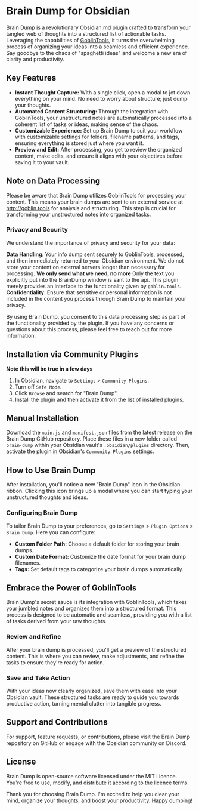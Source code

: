 # Brain Dump for Obsidian

Brain Dump is a revolutionary Obsidian.md plugin crafted to transform your tangled web of thoughts into a structured list of actionable tasks. Leveraging the capabilities of [GoblinTools](http://goblin.tools), it turns the overwhelming process of organizing your ideas into a seamless and efficient experience. Say goodbye to the chaos of "spaghetti ideas" and welcome a new era of clarity and productivity.

## Key Features

- **Instant Thought Capture:** With a single click, open a modal to jot down everything on your mind. No need to worry about structure; just dump your thoughts.
- **Automated Content Structuring:** Through the integration with GoblinTools, your unstructured notes are automatically processed into a coherent list of tasks or ideas, making sense of the chaos.
- **Customizable Experience:** Set up Brain Dump to suit your workflow with customizable settings for folders, filename patterns, and tags, ensuring everything is stored just where you want it.
- **Preview and Edit:** After processing, you get to review the organized content, make edits, and ensure it aligns with your objectives before saving it to your vault.
  
## **Note on Data Processing**
Please be aware that Brain Dump utilizes GoblinTools for processing your content. This means your brain dumps are sent to an external service at http://goblin.tools for analysis and structuring. This step is crucial for transforming your unstructured notes into organized tasks.

### Privacy and Security
We understand the importance of privacy and security for your data:

**Data Handling**: Your info dump sent securely to GoblinTools, processed, and then immediately returned to your Obsidian environment. We do not store your content on external servers longer than necessary for processing.
**We only send what we need, no more** Only the text you explicitly put into the BrainDump window is sant to the api. This plugin merely provides an interface to the functionality given by `goblin.tools`.
**Confidentiality**: Ensure that sensitive or personal information is not included in the content you process through Brain Dump to maintain your privacy.

By using Brain Dump, you consent to this data processing step as part of the functionality provided by the plugin. If you have any concerns or questions about this process, please feel free to reach out for more information.

## Installation via Community Plugins
**Note this will be true in a few days**

1. In Obsidian, navigate to `Settings` > `Community Plugins`.
2. Turn off `Safe Mode`.
3. Click `Browse` and search for "Brain Dump".
4. Install the plugin and then activate it from the list of installed plugins.

## Manual Installation
Download the `main.js` and `manifest.json` files from the latest release on the Brain Dump GitHub repository. Place these files in a new folder called `brain-dump` within your Obsidian vault's `.obsidian/plugins` directory. Then, activate the plugin in Obsidian's `Community Plugins` settings.

## How to Use Brain Dump

After installation, you'll notice a new "Brain Dump" icon in the Obsidian ribbon. Clicking this icon brings up a modal where you can start typing your unstructured thoughts and ideas.

### Configuring Brain Dump

To tailor Brain Dump to your preferences, go to `Settings` > `Plugin Options` > `Brain Dump`. Here you can configure:

- **Custom Folder Path:** Choose a default folder for storing your brain dumps.
- **Custom Date Format:** Customize the date format for your brain dump filenames.
- **Tags:** Set default tags to categorize your brain dumps automatically.

## Embrace the Power of GoblinTools

Brain Dump's secret sauce is its integration with GoblinTools, which takes your jumbled notes and organizes them into a structured format. This process is designed to be automatic and seamless, providing you with a list of tasks derived from your raw thoughts.

### Review and Refine

After your brain dump is processed, you'll get a preview of the structured content. This is where you can review, make adjustments, and refine the tasks to ensure they're ready for action.

### Save and Take Action

With your ideas now clearly organized, save them with ease into your Obsidian vault. These structured tasks are ready to guide you towards productive action, turning mental clutter into tangible progress.



## Support and Contributions

For support, feature requests, or contributions, please visit the Brain Dump repository on GitHub or engage with the Obsidian community on Discord.

## License

Brain Dump is open-source software licensed under the MIT Licence. You're free to use, modify, and distribute it according to the licence terms.

Thank you for choosing Brain Dump. I'm excited to help you clear your mind, organize your thoughts, and boost your productivity. Happy dumping!
